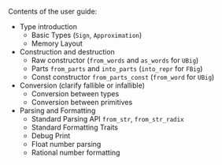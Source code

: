 Contents of the user guide:
- Type introduction
  - Basic Types (`Sign`, `Approximation`)
  - Memory Layout
- Construction and destruction
  - Raw constructor (`from_words` and `as_words` for `UBig`)
  - Parts `from_parts` and `into_parts` (`into_repr` for `FBig`)
  - Const constructor `from_parts_const` (`from_word` for `UBig`)
- Conversion (clarify fallible or infallible)
  - Conversion between types
  - Conversion between primitives
- Parsing and Formatting
  - Standard Parsing API `from_str`, `from_str_radix`
  - Standard Formatting Traits
  - Debug Print
  - Float number parsing
  - Rational number formatting
  